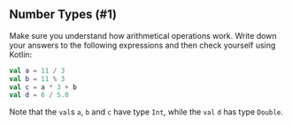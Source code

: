 ## Number Types (#1)

Make sure you understand how arithmetical operations work. Write down your
answers to the following expressions and then check yourself using Kotlin:

```kotlin
val a = 11 / 3
val b = 11 % 3
val c = a * 3 + b
val d = 6 / 5.0
```

Note that the `val`s `a`, `b` and `c` have type `Int`, while the `val`
`d` has type `Double`.

